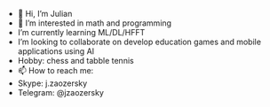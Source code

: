 - 👋 Hi, I’m Julian
- 👀 I’m interested in math and programming
- I’m currently learning ML/DL/HFFT
- I’m looking to collaborate on develop education games and mobile applications using AI
- Hobby: chess and tabble tennis
- 📫 How to reach me:
- Skype: j.zaozersky
- Telegram: @jzaozersky

<!---
zaozersky/zaozersky is a ✨ special ✨ repository because its `README.md` (this file) appears on your GitHub profile.
You can click the Preview link to take a look at your changes.
--->
